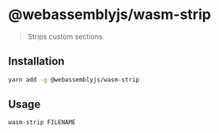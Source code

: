 # @webassemblyjs/wasm-strip

> Strips custom sections

## Installation

```sh
yarn add -g @webassemblyjs/wasm-strip
```

## Usage

```sh
wasm-strip FILENAME
```
